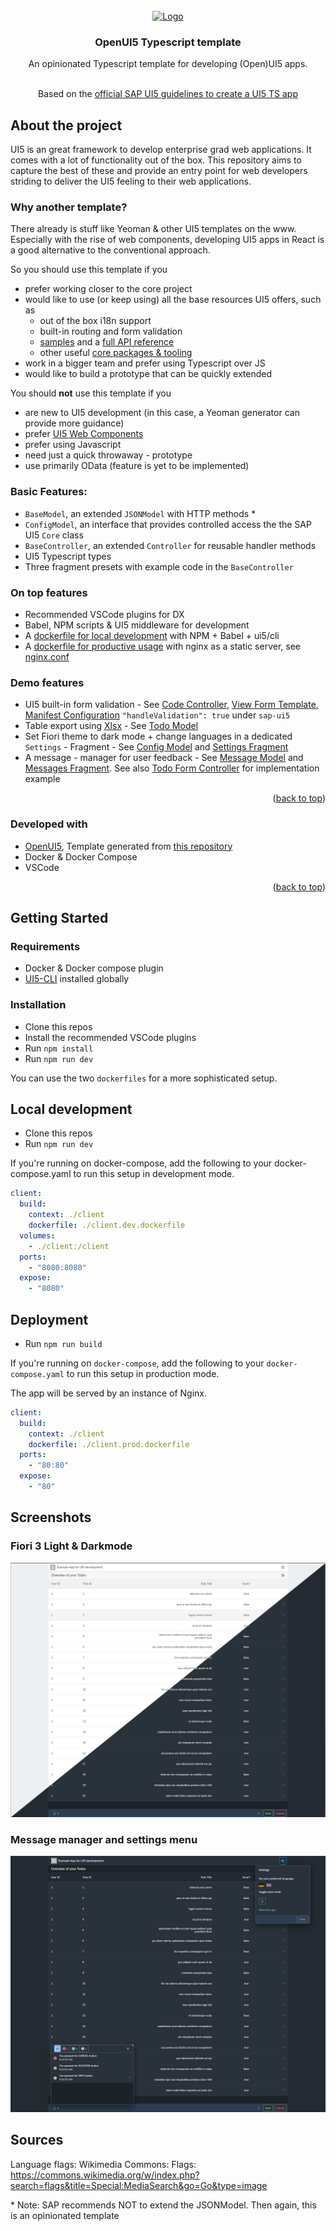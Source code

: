 <div id="top"></div>

<!-- PROJECT LOGO -->
<br />
<div align="center">
  <a href="https://github.com/cpro-iot">
    <img src="https://www.cpro-iot.de/wp-content/uploads/Logo-mit-Claim_weiss-1920x204.png" alt="Logo" width="480" height="60">
  </a>

<h3 align="center">OpenUI5 Typescript template</h3>

  <p align="center">
  An opinionated Typescript template for developing (Open)UI5 apps.
    <br />
    <br />
  </p>

  <p>Based on the  <a href="https://github.com/SAP-samples/ui5-typescript-helloworld/blob/main/step-by-step.md">official SAP UI5 guidelines to create a UI5 TS app</a></p>
</div>

## About the project

UI5 is an great framework to develop enterprise grad web applications. It comes with a lot of functionality out of the box. This repository aims to capture the best of these and provide an entry point for web developers striding to deliver the UI5 feeling to their web applications.

### Why another template?

There already is stuff like Yeoman & other UI5 templates on the www. Especially with the rise of web components, developing UI5 apps in React is a good alternative to the conventional approach.

So you should use this template if you

- prefer working closer to the core project
- would like to use (or keep using) all the base resources UI5 offers, such as
  - out of the box i18n support
  - built-in routing and form validation
  - [samples](https://ui5.sap.com/#/controls) and a [full API reference](https://ui5.sap.com/#/api)
  - other useful [core packages & tooling](https://ui5.sap.com/#/tools)
- work in a bigger team and prefer using Typescript over JS
- would like to build a prototype that can be quickly extended

You should **not** use this template if you

- are new to UI5 development (in this case, a Yeoman generator can provide more guidance)
- prefer [UI5 Web Components](https://sap.github.io/ui5-webcomponents-react/?path=/story/getting-started--page)
- prefer using Javascript
- need just a quick throwaway - prototype
- use primarily OData (feature is yet to be implemented)

### Basic Features:

- `BaseModel`, an extended `JSONModel` with HTTP methods \*
- `ConfigModel`, an interface that provides controlled access the the SAP UI5 `Core` class
- `BaseController`, an extended `Controller` for reusable handler methods
- UI5 Typescript types
- Three fragment presets with example code in the `BaseController`

### On top features

- Recommended VSCode plugins for DX
- Babel, NPM scripts & UI5 middleware for development
- A [dockerfile for local development](./client.dev.dockerfile) with NPM + Babel + ui5/cli
- A [dockerfile for productive usage](client.prod.dockerfile) with nginx as a static server, see [nginx.conf](./nginx.conf)

### Demo features

- UI5 built-in form validation - See [Code Controller](https://github.com/cpro-iot/cpro-ui5-ts-template/blob/master/src/controller/TodoForm.controller.ts#L42), [View Form Template](https://github.com/cpro-iot/cpro-ui5-ts-template/blob/master/src/view/TodoForm.view.xml#L23), [Manifest Configuration](https://github.com/cpro-iot/cpro-ui5-ts-template/blob/master/src/manifest.json#L34) `"handleValidation": true` under `sap-ui5`
- Table export using [Xlsx](https://www.npmjs.com/package/xlsx) - See [Todo Model](https://github.com/cpro-iot/cpro-ui5-ts-template/blob/master/src/model/Todo.model.ts#L83)
- Set Fiori theme to dark mode + change languages in a dedicated `Settings` - Fragment - See [Config Model](https://github.com/cpro-iot/cpro-ui5-ts-template/blob/master/src/model/Config.model.ts) and [Settings Fragment](https://github.com/cpro-iot/cpro-ui5-ts-template/blob/master/src/view/Fragments/Settings.fragment.xml)
- A message - manager for user feedback - See [Message Model](https://github.com/cpro-iot/cpro-ui5-ts-template/blob/master/src/model/Message.model.ts) and [Messages Fragment](https://github.com/cpro-iot/cpro-ui5-ts-template/blob/master/src/view/Fragments/Messages.fragment.xml). See also [Todo Form Controller](https://github.com/cpro-iot/cpro-ui5-ts-template/blob/master/src/controller/TodoForm.controller.ts) for implementation example

<p align="right">(<a href="#top">back to top</a>)</p>

### Developed with

- [OpenUI5](https://openui5.org/), Template generated from [this repository](https://github.com/SAP/openui5-basic-template-app)
- Docker & Docker Compose
- VSCode

<p align="right">(<a href="#top">back to top</a>)</p>

## Getting Started

### Requirements

- Docker & Docker compose plugin
- [UI5-CLI](https://sap.github.io/ui5-tooling/pages/CLI/) installed globally

### Installation

- Clone this repos
- Install the recommended VSCode plugins
- Run `npm install`
- Run `npm run dev`

You can use the two `dockerfiles` for a more sophisticated setup.

## Local development

- Clone this repos
- Run `npm run dev`

If you're running on docker-compose, add the following to your docker-compose.yaml to run this setup in development mode.

```yaml
client:
  build:
    context: ./client
    dockerfile: ./client.dev.dockerfile
  volumes:
    - ./client:/client
  ports:
    - "8080:8080"
  expose:
    - "8080"
```

## Deployment

- Run `npm run build`

If you're running on `docker-compose`, add the following to your `docker-compose.yaml` to run this setup in production mode.

The app will be served by an instance of Nginx.

```yaml
client:
  build:
    context: ./client
    dockerfile: ./client.prod.dockerfile
  ports:
    - "80:80"
  expose:
    - "80"
```

## Screenshots

### Fiori 3 Light & Darkmode

![fiori three light and darkmode](https://github.com/cpro-iot/cpro-ui5-ts-template/blob/master/.github/assets/screenshot-demo-theming.png?raw=true)

### Message manager and settings menu

![message manager and settings menu](https://github.com/cpro-iot/cpro-ui5-ts-template/blob/master/.github/assets/screenshot-demo-settings-message-manager.png?raw=true)

## Sources

Language flags: Wikimedia Commons: Flags: https://commons.wikimedia.org/w/index.php?search=flags&title=Special:MediaSearch&go=Go&type=image

\* Note: SAP recommends NOT to extend the JSONModel. Then again, this is an opinionated template

